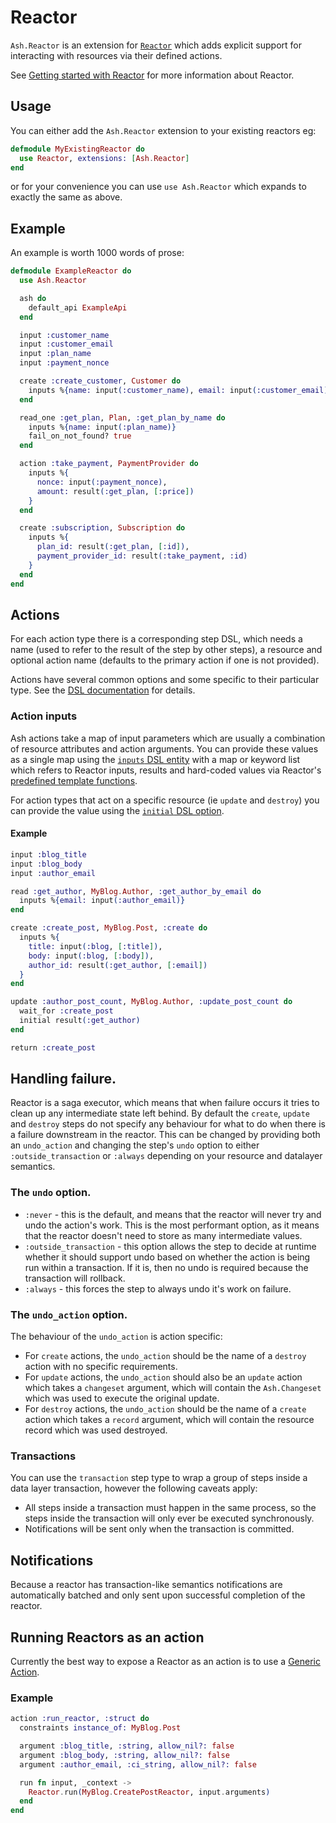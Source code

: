# Reactor

`Ash.Reactor` is an extension for [`Reactor`](https://github.com/ash-project/reactor) which adds explicit support for interacting with resources via their defined actions.

See [Getting started with Reactor](https://hexdocs.pm/reactor/getting-started-with-reactor.html) for more information about Reactor.

## Usage

You can either add the `Ash.Reactor` extension to your existing reactors eg:

```elixir
defmodule MyExistingReactor do
  use Reactor, extensions: [Ash.Reactor]
end
```

or for your convenience you can use `use Ash.Reactor` which expands to exactly the same as above.

## Example

An example is worth 1000 words of prose:

```elixir
defmodule ExampleReactor do
  use Ash.Reactor

  ash do
    default_api ExampleApi
  end

  input :customer_name
  input :customer_email
  input :plan_name
  input :payment_nonce

  create :create_customer, Customer do
    inputs %{name: input(:customer_name), email: input(:customer_email)}
  end

  read_one :get_plan, Plan, :get_plan_by_name do
    inputs %{name: input(:plan_name)}
    fail_on_not_found? true
  end

  action :take_payment, PaymentProvider do
    inputs %{
      nonce: input(:payment_nonce),
      amount: result(:get_plan, [:price])
    }
  end

  create :subscription, Subscription do
    inputs %{
      plan_id: result(:get_plan, [:id]),
      payment_provider_id: result(:take_payment, :id)
    }
  end
end
```

## Actions

For each action type there is a corresponding step DSL, which needs a name (used
to refer to the result of the step by other steps), a resource and optional
action name (defaults to the primary action if one is not provided).

Actions have several common options and some specific to their particular type.
See the [DSL documentation](dsl-ash-reactor.html) for
details.

### Action inputs

Ash actions take a map of input parameters which are usually a combination of
resource attributes and action arguments. You can provide these values as a
single map using the [`inputs` DSL entity](dsl-ash-reactor.html#reactor-action-inputs) with a map or keyword list which refers to Reactor inputs, results and hard-coded values via Reactor's [predefined template functions](https://hexdocs.pm/reactor/Reactor.Dsl.Argument.html#functions).

For action types that act on a specific resource (ie `update` and `destroy`) you can provide the value using the [`initial` DSL option](dsl-ash-reactor.html#reactor-update-initial).

#### Example

```elixir
input :blog_title
input :blog_body
input :author_email

read :get_author, MyBlog.Author, :get_author_by_email do
  inputs %{email: input(:author_email)}
end

create :create_post, MyBlog.Post, :create do
  inputs %{
    title: input(:blog, [:title]),
    body: input(:blog, [:body]),
    author_id: result(:get_author, [:email])
  }
end

update :author_post_count, MyBlog.Author, :update_post_count do
  wait_for :create_post
  initial result(:get_author)
end

return :create_post
```

## Handling failure.

Reactor is a saga executor, which means that when failure occurs it tries to
clean up any intermediate state left behind. By default the `create`, `update`
and `destroy` steps do not specify any behaviour for what to do when there is a
failure downstream in the reactor. This can be changed by providing both an
`undo_action` and changing the step's `undo` option to either
`:outside_transaction` or `:always` depending on your resource and datalayer
semantics.

### The `undo` option.

- `:never` - this is the default, and means that the reactor will never try and
  undo the action's work. This is the most performant option, as it means that
  the reactor doesn't need to store as many intermediate values.
- `:outside_transaction` - this option allows the step to decide at runtime
  whether it should support undo based on whether the action is being run within
  a transaction. If it is, then no undo is required because the transaction
  will rollback.
- `:always` - this forces the step to always undo it's work on failure.

### The `undo_action` option.

The behaviour of the `undo_action` is action specific:

- For `create` actions, the `undo_action` should be the name of a `destroy`
  action with no specific requirements.
- For `update` actions, the `undo_action` should also be an `update` action
  which takes a `changeset` argument, which will contain the `Ash.Changeset`
  which was used to execute the original update.
- For `destroy` actions, the `undo_action` should be the name of a `create`
  action which takes a `record` argument, which will contain the
  resource record which was used destroyed.

### Transactions

You can use the `transaction` step type to wrap a group of steps inside a data layer transaction, however the following caveats apply:

- All steps inside a transaction must happen in the same process, so the steps
  inside the transaction will only ever be executed synchronously.
- Notifications will be sent only when the transaction is committed.

## Notifications

Because a reactor has transaction-like semantics notifications are automatically batched and only sent upon successful completion of the reactor.

## Running Reactors as an action

Currently the best way to expose a Reactor as an action is to use a [Generic Action](actions.html#generic-actions).

### Example

```elixir
action :run_reactor, :struct do
  constraints instance_of: MyBlog.Post

  argument :blog_title, :string, allow_nil?: false
  argument :blog_body, :string, allow_nil?: false
  argument :author_email, :ci_string, allow_nil?: false

  run fn input, _context ->
    Reactor.run(MyBlog.CreatePostReactor, input.arguments)
  end
end
```
